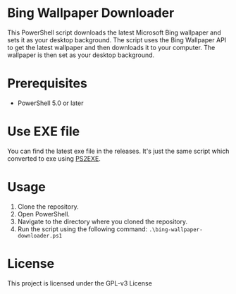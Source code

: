 # Bing Wallpaper Downloader
This PowerShell script downloads the latest Microsoft Bing wallpaper and sets it as your desktop background. The script uses the Bing Wallpaper API to get the latest wallpaper and then downloads it to your computer. The wallpaper is then set as your desktop background.

# Prerequisites
- PowerShell 5.0 or later

# Use EXE file
You can find the latest exe file in the releases. It's just the same script which converted to exe using [PS2EXE](https://github.com/MScholtes/PS2EXE).

# Usage
1. Clone the repository.
2. Open PowerShell.
3. Navigate to the directory where you cloned the repository.
4. Run the script using the following command:
`.\bing-wallpaper-downloader.ps1`

# License
This project is licensed under the GPL-v3 License
